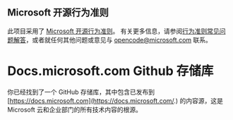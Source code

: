## <a name="microsoft-open-source-code-of-conduct"></a>Microsoft 开源行为准则

此项目采用了 [Microsoft 开源行为准则](https://opensource.microsoft.com/codeofconduct/)。
有关更多信息，请参阅[行为准则常见问题解答](https://opensource.microsoft.com/codeofconduct/faq/)，或者就任何其他问题或意见与 [opencode@microsoft.com](mailto:opencode@microsoft.com) 联系。 

# <a name="docsmicrosoftcom-github-repository"></a>Docs.microsoft.com Github 存储库

你已经找到了一个 GitHub 存储库，其中包含已发布到 [https://docs.microsoft.com](https://docs.microsoft.com/.) 的内容源，这是 Microsoft 云和企业部门的所有技术内容的根源。
